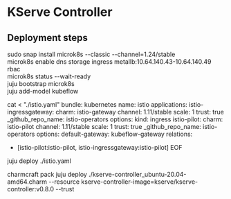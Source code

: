 # KServe Controller

## Deployment steps

sudo snap install microk8s --classic --channel=1.24/stable                                                                                                                                    
microk8s enable dns storage ingress metallb:10.64.140.43-10.64.140.49 rbac                                                                                                                    
microk8s status --wait-ready                                              
juju bootstrap microk8s                                                                                                                                                                       
juju add-model kubeflow   

cat <<EOF > "./istio.yaml"
bundle: kubernetes
name: istio
applications:
  istio-ingressgateway:
    charm: istio-gateway
    channel: 1.11/stable
    scale: 1
    trust: true
    _github_repo_name: istio-operators
    options:
      kind: ingress
  istio-pilot:
    charm: istio-pilot
    channel: 1.11/stable
    scale: 1
    trust: true
    _github_repo_name: istio-operators
    options:
      default-gateway: kubeflow-gateway
relations:
  - [istio-pilot:istio-pilot, istio-ingressgateway:istio-pilot]
EOF

juju deploy ./istio.yaml

charmcraft pack
juju deploy ./kserve-controller_ubuntu-20.04-amd64.charm --resource kserve-controller-image=kserve/kserve-controller:v0.8.0 --trust


